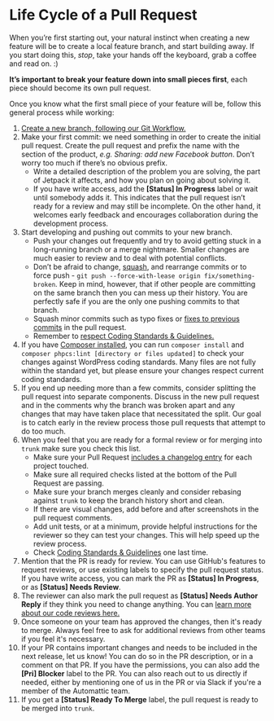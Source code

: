 # Life Cycle of a Pull Request

When you’re first starting out, your natural instinct when creating a new feature will be to create a local feature branch, and start building away. If you start doing this, *stop*, take your hands off the keyboard, grab a coffee and read on. :)

**It’s important to break your feature down into small pieces first**, each piece should become its own pull request.

Once you know what the first small piece of your feature will be, follow this general process while working:

1. [Create a new branch, following our Git Workflow.](git-workflow.md)
1. Make your first commit: we need something in order to create the initial pull request. Create the pull request and prefix the name with the section of the product, _e.g._ _Sharing: add new Facebook button_. Don’t worry too much if there’s no obvious prefix.
    - Write a detailed description of the problem you are solving, the part of Jetpack it affects, and how you plan on going about solving it.
    - If you have write access, add the **<span class="label status-in-progress">[Status] In Progress</span>** label or wait until somebody adds it. This indicates that the pull request isn’t ready for a review and may still be incomplete. On the other hand, it welcomes early feedback and encourages collaboration during the development process.
1. Start developing and pushing out commits to your new branch.
    - Push your changes out frequently and try to avoid getting stuck in a long-running branch or a merge nightmare. Smaller changes are much easier to review and to deal with potential conflicts.
    - Don’t be afraid to change, [squash](http://gitready.com/advanced/2009/02/10/squashing-commits-with-rebase.html), and rearrange commits or to force push - `git push --force-with-lease origin fix/something-broken`. Keep in mind, however, that if other people are committing on the same branch then you can mess up their history. You are perfectly safe if you are the only one pushing commits to that branch.
    - Squash minor commits such as typo fixes or [fixes to previous commits](http://fle.github.io/git-tip-keep-your-branch-clean-with-fixup-and-autosquash.html) in the pull request.
    - Remember to [respect Coding Standards & Guidelines.](coding-guidelines.md)
1. If you have [Composer installed](https://getcomposer.org/), you can run `composer install` and `composer phpcs:lint [directory or files updated]` to check your changes against WordPress coding standards. Many files are not fully within the standard yet, but please ensure your changes respect current coding standards.
1. If you end up needing more than a few commits, consider splitting the pull request into separate components. Discuss in the new pull request and in the comments why the branch was broken apart and any changes that may have taken place that necessitated the split. Our goal is to catch early in the review process those pull requests that attempt to do too much.
1. When you feel that you are ready for a formal review or for merging into `trunk` make sure you check this list.
    - Make sure your Pull Request [includes a changelog entry](writing-a-good-changelog-entry.md) for each project touched.
    - Make sure all required checks listed at the bottom of the Pull Request are passing.
    - Make sure your branch merges cleanly and consider rebasing against `trunk` to keep the branch history short and clean.
    - If there are visual changes, add before and after screenshots in the pull request comments.
    - Add unit tests, or at a minimum, provide helpful instructions for the reviewer so they can test your changes. This will help speed up the review process.
    - Check [Coding Standards & Guidelines](coding-guidelines.md) one last time.
1. Mention that the PR is ready for review. You can use GitHub's features to request reviews, or use existing labels to specify the pull request status. If you have write access, you can mark the PR as **<span class="label status-in-progress">[Status] In Progress</span>**, or as **<span class="label status-needs-review">[Status] Needs Review</span>**. 
1. The reviewer can also mark the pull request as **<span class="label needs-author-reply">[Status] Needs Author Reply</span>** if they think you need to change anything. You can [learn more about our code reviews here.](code-reviews.md)
1. Once someone on your team has approved the changes, then it's ready to merge. Always feel free to ask for additional reviews from other teams if you feel it's necessary.
1. If your PR contains important changes and needs to be included in the next release, let us know! You can do so in the PR description, or in a comment on that PR. If you have the permissions, you can also add the **<span class="label pri-blocker">[Pri] Blocker</span>** label to the PR. You can also reach out to us directly if needed, either by mentioning one of us in the PR or via Slack if you're a member of the Automattic team.
1. If you get a **<span class="label ready-to-merge">[Status] Ready To Merge</span>** label, the pull request is ready to be merged into `trunk`.
